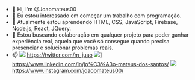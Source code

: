 - 👋 Hi, I’m @Joaomateus00
- 👀 Eu estou interessado em começar um trabalho com programação.
- 🌱 Atualmente estou aprendendo HTML, CSS, JavaScript, Firebase, Node.js, React, JQuery.
- 💞️ Estou buscando colaboração em qualquer projeto para poder ganhar experiência real, aquela que você só consegue quando precisa presenciar e solucionar problemas reais.
- 📫 <img src="https://img.shields.io/badge/twitter-%231DA1F2.svg?&style=for-the-badge&logo=twitter&logoColor=white" /> https://twitter.com/m_juao
  <img src="https://img.shields.io/badge/linkedin-%230077B5.svg?&style=for-the-badge&logo=linkedin&logoColor=white" />] https://www.linkedin.com/in/jo%C3%A3o-mateus-dos-santos/
  <img src = "https://img.shields.io/badge/instagram-%23E4405F.svg?&style=for-the-badge&logo=instagram&logoColor=white"> https://www.instagram.com/joaoomateus00/

<!---
Joaomateus00/Joaomateus00 is a ✨ special ✨ repository because its `README.md` (this file) appears on your GitHub profile.
You can click the Preview link to take a look at your changes.
--->
